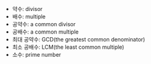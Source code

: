 - 약수: divisor
- 배수: multiple
- 공약수: a common divisor
- 공배수: a common multiple
- 최대 공약수: GCD(the greatest common denominator)
- 최소 공배수: LCM(the least common multiple)
- 소수: prime number